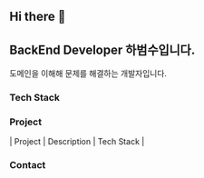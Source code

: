 ## Hi there 👋

## BackEnd Developer 하범수입니다.
도메인을 이해해 문제를 해결하는 개발자입니다.

### Tech Stack


### Project
| Project | Description | Tech Stack |




### Contact
